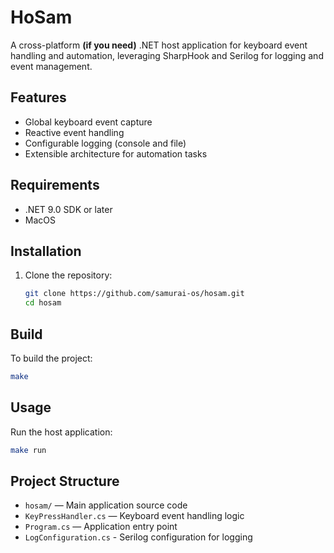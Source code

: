 # HoSam

A cross-platform **(if you need)** .NET host application for keyboard event handling and automation, leveraging SharpHook and Serilog for logging and event management.

## Features

- Global keyboard event capture
- Reactive event handling
- Configurable logging (console and file)
- Extensible architecture for automation tasks

## Requirements

- .NET 9.0 SDK or later
- MacOS

## Installation

1. Clone the repository:

   ```sh
   git clone https://github.com/samurai-os/hosam.git
   cd hosam
   ```

## Build

To build the project:

```sh
make
```

## Usage

Run the host application:

```sh
make run
```

## Project Structure

- `hosam/` — Main application source code
- `KeyPressHandler.cs` — Keyboard event handling logic
- `Program.cs` — Application entry point
- `LogConfiguration.cs` - Serilog configuration for logging
